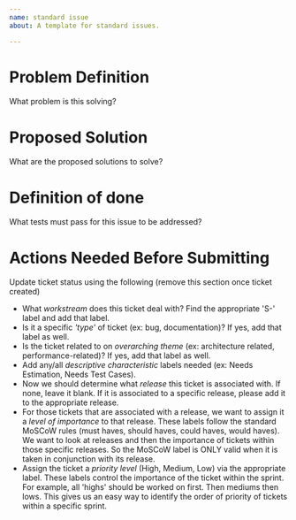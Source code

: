 ```yaml
---
name: standard issue
about: A template for standard issues.

---
```


# Problem Definition

What problem is this solving?

# Proposed Solution

What are the proposed solutions to solve?

# Definition of done

What tests must pass for this issue to be addressed?

# Actions Needed Before Submitting

Update ticket status using the following (remove this section once ticket created)

- What *workstream* does this ticket deal with? Find the appropriate 'S-' label and add that label.
- Is it a specific *'type'* of ticket (ex: bug, documentation)? If yes, add that label as well.
- Is the ticket related to on *overarching theme* (ex: architecture related, performance-related)? If yes, add that label as well.
- Add any/all *descriptive characteristic* labels needed (ex: Needs Estimation, Needs Test Cases).
- Now we should determine what *release* this ticket is associated with. If none, leave it blank. If it is associated to a specific release, please add it to the appropriate release.
- For those tickets that are associated with a release, we want to assign it a *level of importance* to that release. These labels follow the standard MoSCoW rules (must haves, should haves, could haves, would haves). We want to look at releases and then the importance of tickets within those specific releases. So the MoSCoW label is ONLY valid when it is taken in conjunction with its release.
- Assign the ticket a *priority level* (High, Medium, Low) via the appropriate label. These labels control the importance of the ticket within the sprint. For example, all 'highs' should be worked on first. Then mediums then lows. This gives us an easy way to identify the order of priority of tickets within a specific sprint.
